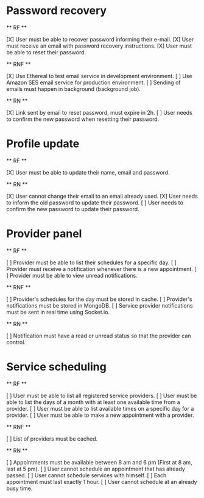 # Password recovery

** RF **

[X] User must be able to recover password informing their e-mail.
[X] User must receive an email with password recovery instructions.
[X] User must be able to reset their password.

** RNF **

[X] Use Ethereal to test email service in development environment.
[ ] Use Amazon SES email service for production environment.
[ ] Sending of emails must happen in background (background job).

** RN **

[X] Link sent by email to reset password, must expire in 2h.
[ ] User needs to confirm the new password when resetting their password.

# Profile update

** RF **

[X] User must be able to update their name, email and password.

** RN **

[X] User cannot change their email to an email already used.
[X] User needs to inform the old password to update their password.
[ ] User needs to confirm the new password to update their password.

# Provider panel

** RF **

[ ] Provider must be able to list their schedules for a specific day.
[ ] Provider must receive a notification whenever there is a new appointment.
[ ] Provider must be able to view unread notifications.

** RNF **

[ ] Provider's schedules for the day must be stored in cache.
[ ] Provider's notifications must be stored in MongoDB.
[ ] Service provider notifications must be sent in real time using Socket.io.

** RN **

[ ] Notification must have a read or unread status so that the provider can control.

# Service scheduling

** RF **

[ ] User must be able to list all registered service providers.
[ ] User must be able to list the days of a month with at least one available time from a provider.
[ ] User must be able to list available times on a specific day for a provider.
[ ] User must be able to make a new appointment with a provider.

** RNF **

[ ] List of providers must be cached.

** RN **

[ ] Appointments must be available between 8 am and 6 pm (First at 8 am, last at 5 pm).
[ ] User cannot schedule an appointment that has already passed.
[ ] User cannot schedule services with himself.
[ ] Each appointment must last exactly 1 hour.
[ ] User cannot schedule at an already busy time.
